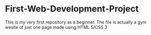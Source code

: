 # First-Web-Development-Project
This is my very first repository as a beginner.
The file is actually a gym wesite of just one page made using HTML 5/CSS 3
